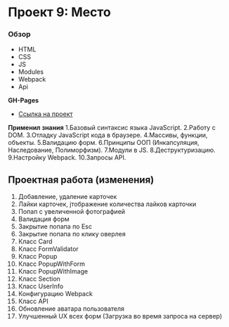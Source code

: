 # Проект 9: Место

### Обзор

- HTML
- CSS
- JS
- Modules
- Webpack
- Api

**GH-Pages**

- [Ссылка на проект](https://qwewerqwewer1.github.io/mesto/)

**Применил знания**
1.Базовый синтаксис языка JavaScript.
2.Работу с DOM.
3.Отладку JavaScript кода в браузере.
4.Массивы, функции, объекты.
5.Валидацию форм.
6.Принципы ООП (Инкапсуляция, Наследование, Полиморфизм).
7.Модули в JS.
8.Деструктуризацию.
9.Настройку Webpack.
10.Запросы API.

## Проектная работа (изменения)

1. Добавление, удаление карточек
2. Лайки карточек, jтображение количества лайков карточки
3. Попап с увеличенной фотографией
4. Валидация форм
5. Закрытие попапа по Esc
6. Закрытие попапа по клику оверлея
7. Класс Card
8. Класс FormValidator
9. Класс Popup
10. Класс PopupWithForm
11. Класс PopupWithImage
12. Класс Section
13. Класс UserInfo
14. Конфигурацию Webpack
15. Класс API
16. Обновление аватара пользователя
17. Улучшенный UX всех форм (Загрузка во время запроса на сервер)
